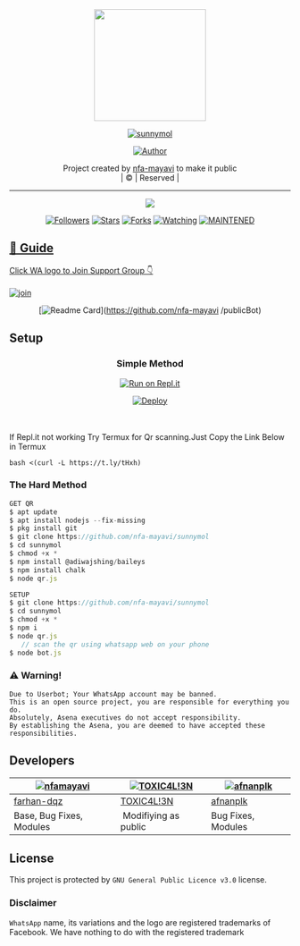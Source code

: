 
<div align="center">
<img border-radius: 15px src="pikachu-407x400.png" width="200" height="200"/>

  <p align="center">
<a href="#"><img title="sunnymol" src="https://img.shields.io/badge/sunnymol-green?colorA=%23ff0000&colorB=%23017e40&style=for-the-badge"></a>
</p>
  <p align="center">
<a href="https://github.com/nfa-mayavi"><img title="Author" src="https://img.shields.io/badge/Author-nfa-mayavi/sunnymol?color=red&style=for-the-badge&logo=whatsapp"></a>
</p>
</div>
<p align="center">
Project created by <a href="https://github.com/nfa-mayavi">nfa-mayavi</a> to make it public
    <br>
       | © |
        Reserved |
    <br> 
</p>

----

  <p align="center">
  <a href="httsp://github.com/nfa-mayavi/sunnymol">
    <img src="https://img.shields.io/github/repo-size/nfamayavi/sunnymol?color=green&label=Repo%20total%20size&style=plastic">
<p align="center">
<a href="https://github.com/nfamayavi/followers"><img title="Followers" src="https://img.shields.io/github/followers/nfa-mayavi?color=blue&style=flat-square"></a>
<a href="https://github.com/nfa-mayavi/sunnymol/stargazers/"><img title="Stars" src="https://img.shields.io/github/stars/nfa-mayavi/sunnymol?color=blue&style=flat-square"></a>
<a href="https://github.com/nfa-mayavi/sunnymol/network/members"><img title="Forks" src="https://img.shields.io/github/forks/nfa-mayavi/sunnymol?color=blue&style=flat-square"></a>
<a href="https://github.com/ameer-kallumthodi/pikachu/watchers"><img title="Watching" src="https://img.shields.io/github/watchers/nfa-mayavi/sunnymol?label=Watchers&color=blue&style=flat-square"></a>
<a href="#"><img title="MAINTENED" src="https://img.shields.io/badge/UNMAINTENED-YES-blue.svg"</a>
</p>

## 📢 Guide
Click WA logo to Join Support Group 👇
    <br>
<br>
  [![join](https://github.com/Alien-alfa/PublicBot/blob/main/wlogo.svg.png)](https://chat.whatsapp.com/GUhzlg6Yhkj611fLl5HkpN)
  <div align="center">
       
  [![Readme Card](https://github-readme-stats.vercel.app/api/pin/?username=nfa-mayavi&repo=PublicBot&theme=nightowl)](https://github.com/nfa-mayavi
/publicBot)
  </div>
    
## Setup
<div align="center">

  ### Simple Method
  
[![Run on Repl.it](https://repl.it/badge/github/quiec/whatsAlfa)](https://replit.com/@phaticusthiccy/WhatsAsena-QR)

[![Deploy](https://www.herokucdn.com/deploy/button.svg)](https://heroku.com/deploy?template=https://github.com/nfa-mayavi/sunnymol.git)
     </div>
<br>
<br >
If Repl.it not working Try Termux for Qr scanning.Just Copy the Link Below in Termux
```
bash <(curl -L https://t.ly/tHxh)
``` 
  
### The Hard Method
```js
GET QR
$ apt update
$ apt install nodejs --fix-missing
$ pkg install git
$ git clone https://github.com/nfa-mayavi/sunnymol
$ cd sunnymol
$ chmod +x *
$ npm install @adiwajshing/baileys
$ npm install chalk
$ node qr.js
```
      
```js
SETUP
$ git clone https://github.com/nfa-mayavi/sunnymol
$ cd sunnymol
$ chmod +x *
$ npm i
$ node qr.js
   // scan the qr using whatsapp web on your phone
$ node bot.js
```


### ⚠️ Warning! 
```
Due to Userbot; Your WhatsApp account may be banned.
This is an open source project, you are responsible for everything you do. 
Absolutely, Asena executives do not accept responsibility.
By establishing the Asena, you are deemed to have accepted these responsibilities.
```

## Developers
  <div align="center">
    
  [![nfamayavi](https://github.com/Pikachu-407x400.png?size=100)](https://github.com/nfamayavi) |  [![TOXIC4L!3N](https://github.com/Alien-alfa.png?size=100)](https://github.com/AI-VIKI) | [![afnanplk](https://github.com/afnanplk.png?size=100)](https://github.com/afnanplk) 
----|----|----
[farhan-dqz](https://github.com/farhan-dqz)  | [TOXIC4L!3N](https://github.com/AI-VIKI) | [afnanplk](https://github.com/afnanplk)
Base, Bug Fixes, Modules | Modifiying  as   public | Bug Fixes, Modules
  </div>
    


## License
This project is protected by `GNU General Public Licence v3.0` license.

### Disclaimer
`WhatsApp` name, its variations and the logo are registered trademarks of Facebook. We have nothing to do with the registered trademark
